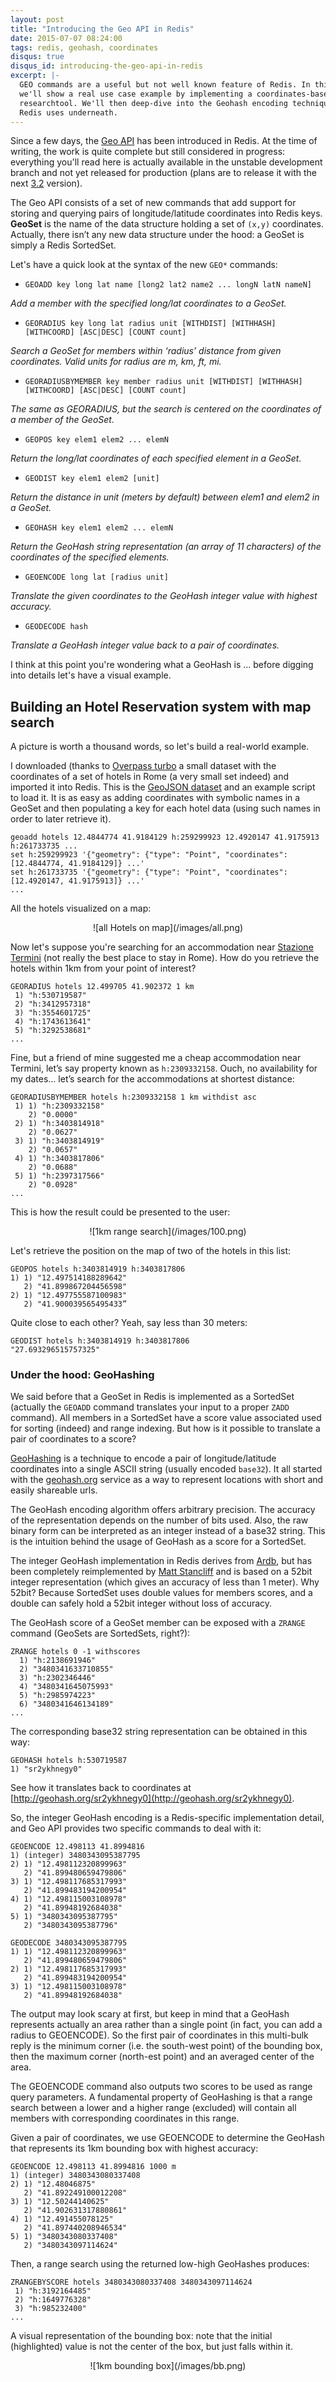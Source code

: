 ```yaml
---
layout: post
title: "Introducing the Geo API in Redis"
date: 2015-07-07 08:24:00
tags: redis, geohash, coordinates
disqus: true
disqus_id: introducing-the-geo-api-in-redis
excerpt: |-
  GEO commands are a useful but not well known feature of Redis. In this post
  we'll show a real use case example by implementing a coordinates-based
  researchtool. We'll then deep-dive into the Geohash encoding technique that
  Redis uses underneath.
---
```


Since a few days, the [Geo API][geoapi] has been introduced in Redis.
At the time of writing, the work is quite complete but still considered in progress: everything you'll read here is actually available in the unstable development branch and not yet released for production (plans are to release it with the next [3.2][redis32] version).

The Geo API consists of a set of new commands that add support for storing and querying pairs of longitude/latitude coordinates into Redis keys.
**GeoSet** is the name of the data structure holding a set of `(x,y)` coordinates.
Actually, there isn’t any new data structure under the hood: a GeoSet is simply a Redis SortedSet.

Let's have a quick look at the syntax of the new `GEO*` commands:

* `GEOADD key long lat name [long2 lat2 name2 ... longN latN nameN]`

*Add a member with the specified long/lat coordinates to a GeoSet.*

* `GEORADIUS key long lat radius unit [WITHDIST] [WITHHASH] [WITHCOORD] [ASC|DESC] [COUNT count]`

*Search a GeoSet for members within ‘radius’ distance from given coordinates. Valid units for radius are m, km, ft, mi.*

* `GEORADIUSBYMEMBER key member radius unit [WITHDIST] [WITHHASH] [WITHCOORD] [ASC|DESC] [COUNT count]`

*The same as GEORADIUS, but the search is centered on the coordinates of a member of the GeoSet.*

* `GEOPOS key elem1 elem2 ... elemN`

*Return the long/lat coordinates of each specified element in a GeoSet.*

* `GEODIST key elem1 elem2 [unit]`

*Return the distance in unit (meters by default) between elem1 and elem2 in a GeoSet.*

* `GEOHASH key elem1 elem2 ... elemN`

*Return the GeoHash string representation (an array of 11 characters) of the coordinates of the specified elements.*

* `GEOENCODE long lat [radius unit]`

*Translate the given coordinates to the GeoHash integer value with highest accuracy.*

* `GEODECODE hash`

*Translate a GeoHash integer value back to a pair of coordinates.*

I think at this point you're wondering what a GeoHash is ... before digging into details let's have a visual example.

## Building an Hotel Reservation system with map search ##

A picture is worth a thousand words, so let's build a real-world example.

I downloaded (thanks to [Overpass turbo](http://overpass-turbo.eu) a small dataset with the coordinates of a set of hotels in Rome (a very small set indeed) and imported it into Redis.
This is the [GeoJSON dataset](https://gist.github.com/cristiangreco/e806521f70370eaa1c1b) and an example script to load it.
It is as easy as adding coordinates with symbolic names in a GeoSet and then populating a key for each hotel data (using such names in order to later retrieve it).

	geoadd hotels 12.4844774 41.9184129 h:259299923 12.4920147 41.9175913 h:261733735 ...
	set h:259299923 '{"geometry": {"type": "Point", "coordinates": [12.4844774, 41.9184129]} ...'
	set h:261733735 '{"geometry": {"type": "Point", "coordinates": [12.4920147, 41.9175913]} ...'
	...

All the hotels visualized on a map:

<div style="text-align: center" markdown="1">
![all Hotels on map](/images/all.png)
</div>

Now let's suppose you're searching for an accommodation near [Stazione Termini](https://en.wikipedia.org/wiki/Roma_Termini_railway_station) (not really the best place to stay in Rome). How do you retrieve the hotels within 1km from your point of interest?

	GEORADIUS hotels 12.499705 41.902372 1 km
	 1) "h:530719587"
	 2) "h:3412957318"
	 3) "h:3554601725"
	 4) "h:1743613641"
	 5) "h:3292538681"
	...

Fine, but a friend of mine suggested me a cheap accommodation near Termini, let’s say property known as `h:2309332158`. Ouch, no availability for my dates... let’s search for the accommodations at shortest distance:

	GEORADIUSBYMEMBER hotels h:2309332158 1 km withdist asc
	 1) 1) "h:2309332158"
	    2) "0.0000"
	 2) 1) "h:3403814918"
	    2) "0.0627"
	 3) 1) "h:3403814919"
	    2) "0.0657"
	 4) 1) "h:3403817806"
	    2) "0.0688"
	 5) 1) "h:2397317566"
	    2) "0.0928"
	...

This is how the result could be presented to the user:

<div style="text-align: center" markdown="1">
![1km range search](/images/100.png)
</div>

Let's retrieve the position on the map of two of the hotels in this list:

	GEOPOS hotels h:3403814919 h:3403817806
	1) 1) "12.497514188289642"
	   2) "41.899867204456598"
	2) 1) "12.497755587100983"
	   2) "41.900039565495433”

Quite close to each other? Yeah, say less than 30 meters:

	GEODIST hotels h:3403814919 h:3403817806
	"27.693296515757325"

### Under the hood: GeoHashing ###

We said before that a GeoSet in Redis is implemented as a SortedSet (actually the `GEOADD` command translates your input to a proper `ZADD` command). All members in a SortedSet have a score value associated used for sorting (indeed) and range indexing. But how is it possible to translate a pair of coordinates to a score?

[GeoHashing](https://en.wikipedia.org/wiki/Geohash) is a technique to encode a pair of longitude/latitude coordinates into a single ASCII string (usually encoded `base32`). It all started with the [geohash.org](http://geohash.org) service as a way to represent locations with short and easily shareable urls.

The GeoHash encoding algorithm offers arbitrary precision. The accuracy of the representation depends on the number of bits used. Also, the raw binary form can be interpreted as an integer instead of a base32 string. This is the intuition behind the usage of GeoHash as a score for a SortedSet.

The integer GeoHash implementation in Redis derives from [Ardb](https://github.com/yinqiwen/ardb), but has been completely reimplemented by [Matt Stancliff](https://matt.sh/redis-geo#_origin-story) and is based on a 52bit integer representation (which gives an accuracy of less than 1 meter).
Why 52bit? Because SortedSet uses double values for members scores, and a double can safely hold a 52bit integer without loss of accuracy.

The GeoHash score of a GeoSet member can be exposed with a `ZRANGE` command (GeoSets are SortedSets, right?):

	ZRANGE hotels 0 -1 withscores
	  1) "h:2138691946"
	  2) "3480341633710855"
	  3) "h:2302346446"
	  4) "3480341645075993"
	  5) "h:2985974223"
	  6) "3480341646134189"
	...

The corresponding base32 string representation can be obtained in this way:

	GEOHASH hotels h:530719587
	1) "sr2ykhnegy0"

See how it translates back to coordinates at [http://geohash.org/sr2ykhnegy0](http://geohash.org/sr2ykhnegy0).

So, the integer GeoHash encoding is a Redis-specific implementation detail, and Geo API provides two specific commands to deal with it:

	GEOENCODE 12.498113 41.8994816
	1) (integer) 3480343095387795
	2) 1) "12.498112320899963"
	   2) "41.899480659479806"
	3) 1) "12.498117685317993"
	   2) "41.899483194200954"
	4) 1) "12.498115003108978"
	   2) "41.89948192684038"
	5) 1) "3480343095387795"
	   2) "3480343095387796"

	GEODECODE 3480343095387795
	1) 1) "12.498112320899963"
	   2) "41.899480659479806"
	2) 1) "12.498117685317993"
	   2) "41.899483194200954"
	3) 1) "12.498115003108978"
	   2) "41.89948192684038"

The output may look scary at first, but keep in mind that a GeoHash represents actually an area rather than a single point (in fact, you can add a radius to GEOENCODE). So the first pair of coordinates in this multi-bulk reply is the minimum corner (i.e. the south-west point) of the bounding box, then the maximum corner (north-est point) and an averaged center of the area.

The GEOENCODE command also outputs two scores to be used as range query parameters. A fundamental property of GeoHashing is that a range search between a lower and a higher range (excluded) will contain all members with corresponding coordinates in this range.

Given a pair of coordinates, we use GEOENCODE to determine the GeoHash that represents its 1km bounding box with highest accuracy:

	GEOENCODE 12.498113 41.8994816 1000 m
	1) (integer) 3480343080337408
	2) 1) "12.48046875"
	   2) "41.892249100012208"
	3) 1) "12.50244140625"
	   2) "41.902631317880861"
	4) 1) "12.491455078125"
	   2) "41.897440208946534"
	5) 1) "3480343080337408"
	   2) "3480343097114624"

Then, a range search using the returned low-high GeoHashes produces:

	ZRANGEBYSCORE hotels 3480343080337408 3480343097114624
	 1) "h:3192164485"
	 2) "h:1649776328"
	 3) "h:985232400"
	...

A visual representation of the bounding box: note that the initial (highlighted) value is not the center of the box, but just falls within it.

<div style="text-align: center" markdown="1">
![1km bounding box](/images/bb.png)
</div>

[geoapi]: https://github.com/antirez/redis/blob/unstable/src/geo.c
[redis32]: http://antirez.com/news/89
